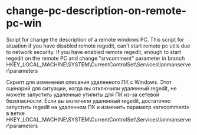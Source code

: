 # change-pc-description-on-remote-pc-win
Script for change the description of a remote windows PC.
This script for situation if you have disabled remote regedit, can't start remote pc utils due to network security.
If you have enabled remote regedit, enough to start regedit on the remote PC and change "srvcomment" parameter in branch HKEY_LOCAL_MACHINE\SYSTEM\CurrentControlSet\Services\lanmanserver\parameters

Скрипт для изменения описания удаленного ПК с Windows.
Этот сценарий для ситуации, когда вы отключили удаленный regedit, не можете запустить удаленные утилиты для ПК из-за сетевой безопасности.
Если вы включили удаленный regedit, достаточно запустить regedit на удаленном ПК и изменить параметр «srvcomment» в ветке HKEY_LOCAL_MACHINE\SYSTEM\CurrentControlSet\Services\lanmanserver\parameters
